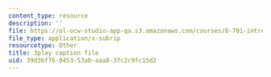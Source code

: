```yaml
---
content_type: resource
description: ''
file: https://ol-ocw-studio-app-qa.s3.amazonaws.com/courses/8-701-introduction-to-nuclear-and-particle-physics-fall-2020/39d3bf76045353abaaa837c2c9fc15d2_I5yQgNyBYb8.vtt
file_type: application/x-subrip
resourcetype: Other
title: 3play caption file
uid: 39d3bf76-0453-53ab-aaa8-37c2c9fc15d2
---
```

